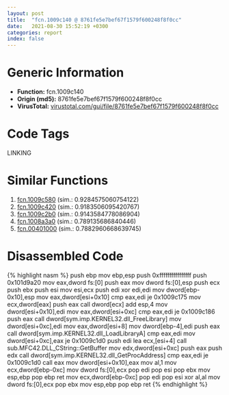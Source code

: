 ```yaml
---
layout: post
title:  "fcn.1009c140 @ 8761fe5e7bef67f1579f600248f8f0cc"
date:   2021-08-30 15:52:19 +0300
categories: report
index: false
---
```


# Generic Information
- **Function:** fcn.1009c140
- **Origin (md5):** 8761fe5e7bef67f1579f600248f8f0cc
- **VirusTotal:** [virustotal.com/gui/file/8761fe5e7bef67f1579f600248f8f0cc][virustotal_ref]

# Code Tags
<span class="tag" id="LINKING">LINKING</span>


# Similar Functions

1. [fcn.1009c580][similar_1_ref] (sim.: 0.9284575060754122)
2. [fcn.1009c420][similar_2_ref] (sim.: 0.9183506095420767)
3. [fcn.1009c2b0][similar_3_ref] (sim.: 0.9143584778086904)
4. [fcn.1008a3a0][similar_4_ref] (sim.: 0.789135686840446)
5. [fcn.00401000][similar_5_ref] (sim.: 0.7882960668639745)


# Disassembled Code

{% highlight nasm %}
push ebp
mov ebp,esp
push 0xffffffffffffffff
push 0x101d9a20
mov eax,dword fs:[0]
push eax
mov dword fs:[0],esp
push ecx
push ebx
push esi
mov esi,ecx
push edi
xor edi,edi
mov dword[ebp-0x10],esp
mov eax,dword[esi+0x10]
cmp eax,edi
je 0x1009c175
mov ecx,dword[eax]
push eax
call dword[ecx]
add esp,4
mov dword[esi+0x10],edi
mov eax,dword[esi+0xc]
cmp eax,edi
je 0x1009c186
push eax
call dword[sym.imp.KERNEL32.dll_FreeLibrary]
mov dword[esi+0xc],edi
mov eax,dword[esi+8]
mov dword[ebp-4],edi
push eax
call dword[sym.imp.KERNEL32.dll_LoadLibraryA]
cmp eax,edi
mov dword[esi+0xc],eax
je 0x1009c1d0
push edi
lea ecx,[esi+4]
call sub.MFC42.DLL_CString::GetBuffer
mov edx,dword[esi+0xc]
push eax
push edx
call dword[sym.imp.KERNEL32.dll_GetProcAddress]
cmp eax,edi
je 0x1009c1d0
call eax
mov dword[esi+0x10],eax
mov al,1
mov ecx,dword[ebp-0xc]
mov dword fs:[0],ecx
pop edi
pop esi
pop ebx
mov esp,ebp
pop ebp
ret 
mov ecx,dword[ebp-0xc]
pop edi
pop esi
xor al,al
mov dword fs:[0],ecx
pop ebx
mov esp,ebp
pop ebp
ret 
{% endhighlight %}


[similar_1_ref]: /report/fcn.1009c580@8761fe5e7bef67f1579f600248f8f0cc
[similar_2_ref]: /report/fcn.1009c420@8761fe5e7bef67f1579f600248f8f0cc
[similar_3_ref]: /report/fcn.1009c2b0@8761fe5e7bef67f1579f600248f8f0cc
[similar_4_ref]: /report/fcn.1008a3a0@8761fe5e7bef67f1579f600248f8f0cc
[similar_5_ref]: /report/fcn.00401000@2d591d102f09b733d7d0e893e5642beb
[virustotal_ref]: https://www.virustotal.com/gui/file/8761fe5e7bef67f1579f600248f8f0cc